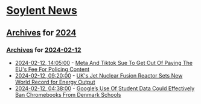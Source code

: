 # [Soylent News](../../../README.md)

## [Archives](../../index.md) for [2024](../index.md)

### [Archives](../../index.md) for [2024-02-12](index.md)

* [2024-02-12, 14:05:00](https://soylentnews.org/article.pl?sid=24/02/11/092256&from=rss) - [Meta And Tiktok Sue To Get Out Of Paying The EU's Fee For Policing Content](https://soylentnews.org/article.pl?sid=24/02/11/092256&from=rss)
* [2024-02-12, 09:20:00](https://soylentnews.org/article.pl?sid=24/02/11/0854205&from=rss) - [UK's Jet Nuclear Fusion Reactor Sets New World Record for Energy Output](https://soylentnews.org/article.pl?sid=24/02/11/0854205&from=rss)
* [2024-02-12, 04:38:00](https://soylentnews.org/article.pl?sid=24/02/11/0847227&from=rss) - [Google’s Use Of Student Data Could Effectively Ban Chromebooks From Denmark Schools](https://soylentnews.org/article.pl?sid=24/02/11/0847227&from=rss)
